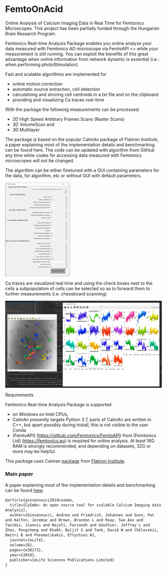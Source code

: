 # FemtoOnAcid
Online Analysis of Calcium Imaging Data in Real Time for Femtonics Microscopes.
This project has been partially funded through the Hungarian Brain Research Program.


Femtonics Real-time Analysis Package enables you online analyze your data measured with Femtonics AO microscope via FemtoAPI <<link>> while your measurement is still running. You can exploit the benefits of this great advantage when online information from network dynamic is essential (i.e.: when performing photoStimulation)

Fast and scalable algorithms are implemented for

- online motion correction
- automatic source extraction, cell detection
- calculationg and stroring cell centroids in a txt file and on the clipboard
- providing and visualizing Ca traces real-time

With the package the following measurements can be processed:

- 2D High Speed Arbitrary Frames Scans (Raster Scans)
- 3D VolumeScan and
- 3D Multilayer 

The package is based on the popular CaImAn package of Flatiron Institute, a paper explaining most of the implementation details and benchmarking can be found here. The code can be updated with algorithm from GitHub any time while codes for accessing data measured with Femtonics microscopes will not be changed.

The algorithm can be either finetuned with a GUI containing parameters for the data, for algorithm, etc or without GUI with default parameters.

<img src="https://github.com/Kata5/FemtoOnAcid/blob/main/images/image02.png" align="center">

Ca traces are visualized real time and using the check boxes next to the cells a subpopulation of cells can be selected so as to forward them to further measurements (i.e. chessboard scanning)

<img src="https://github.com/Kata5/FemtoOnAcid/blob/main/images/image01.png" align="center">

Requirements

Femtonics Real-time Analysis Package is supported

- on Windows on Intel CPUs,
- CaImAn presently targets Python 3.7, parts of CaImAn are written in C++, but apart possibly during install, this is not visible to the user
Conda
- [FemtoAPI] (https://github.com/Femtonics/FemtoAPI) from  [Femtonics Ltd] (https://femtonics.eu) is required for online analysis. At least 16G RAM is strongly recommended, and depending on datasets, 32G or more may be helpful.

This package uses Caiman [package](https://github.com/flatironinstitute/CaImAn) from [Flatiron Institute](https://github.com/flatironinstitute). 

### Main paper
A paper explaining most of the implementation details and benchmarking can be found [here](https://elifesciences.org/articles/38173).

```
@article{giovannucci2019caiman,
  title={CaImAn: An open source tool for scalable Calcium Imaging data Analysis},
  author={Giovannucci, Andrea and Friedrich, Johannes and Gunn, Pat and Kalfon, Jeremie and Brown, Brandon L and Koay, Sue Ann and Taxidis, Jiannis and Najafi, Farzaneh and Gauthier, Jeffrey L and Zhou, Pengcheng and Khakh, Baljit S and Tank, David W and Chklovskii, Dmitri B and Pnevmatikakis, Eftychios A},
  journal={eLife},
  volume={8},
  pages={e38173},
  year={2019},
  publisher={eLife Sciences Publications Limited}
}
```
